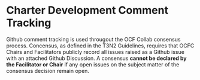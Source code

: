 # Charter Development Comment Tracking

Github comment tracking is used througout the OCF Collab consensus process.  Concensus, as defined in the T3N2 Guidelines, requires that OCFC Chairs and Facilitators publicly record all issues raised as a Github issue with an attached Github Discussion. A consensus **cannot be declared by the Facilitator or Chair** if any open issues on the subject matter of the consensus decision remain open.

